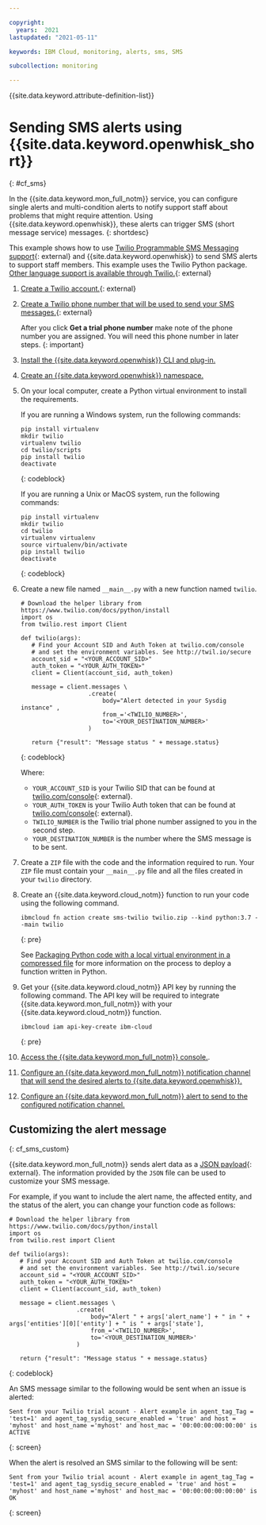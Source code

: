 ```yaml
---

copyright:
  years:  2021
lastupdated: "2021-05-11"

keywords: IBM Cloud, monitoring, alerts, sms, SMS

subcollection: monitoring

---
```


{{site.data.keyword.attribute-definition-list}}

# Sending SMS alerts using {{site.data.keyword.openwhisk_short}}
{: #cf_sms}

In the {{site.data.keyword.mon_full_notm}} service, you can configure single alerts and multi-condition alerts to notify support staff about problems that might require attention. Using {{site.data.keyword.openwhisk}}, these alerts can trigger SMS (short message service) messages. 
{: shortdesc}

This example shows how to use [Twilio Programmable SMS Messaging support](https://www.twilio.com/docs/sms){: external} and {{site.data.keyword.openwhisk}} to send SMS alerts to support staff members.  This example uses the Twilio Python package.  [Other language support is available through Twilio.](https://www.twilio.com/docs/libraries){: external}

1. [Create a Twilio account.](https://www.twilio.com/docs/usage/tutorials/how-to-use-your-free-trial-account){: external}

2. [Create a Twilio phone number that will be used to send your SMS messages.](https://www.twilio.com/docs/usage/tutorials/how-to-use-your-free-trial-account#get-your-first-twilio-phone-number){: external}

   After you click **Get a trial phone number** make note of the phone number you are assigned.  You will need this phone number in later steps.
   {: important}   

3. [Install the {{site.data.keyword.openwhisk}} CLI and plug-in.](https://cloud.ibm.com/docs/openwhisk?topic=openwhisk-cli_install)

4. [Create an {{site.data.keyword.openwhisk}} namespace.](/docs/openwhisk?topic=openwhisk-namespaces#create_iam_namespace)

5. On your local computer, create a Python virtual environment to install the requirements.

    If you are running a Windows system, run the following commands:

    ```
    pip install virtualenv
    mkdir twilio
    virtualenv twilio
    cd twilio/scripts
    pip install twilio
    deactivate
    ```
    {: codeblock}

    If you are running a Unix or MacOS system, run the following commands:

    ```
    pip install virtualenv
    mkdir twilio
    cd twilio
    virtualenv virtualenv
    source virtualenv/bin/activate
    pip install twilio
    deactivate
    ```
    {: codeblock}

6. Create a new file named `__main__.py` with a new function named `twilio`.

   ```
   # Download the helper library from https://www.twilio.com/docs/python/install
   import os
   from twilio.rest import Client

   def twilio(args):
      # Find your Account SID and Auth Token at twilio.com/console
      # and set the environment variables. See http://twil.io/secure
      account_sid = "<YOUR_ACCOUNT_SID>"
      auth_token = "<YOUR_AUTH_TOKEN>"
      client = Client(account_sid, auth_token)

      message = client.messages \
                      .create(
                          body="Alert detected in your Sysdig instance" ,
                          from_='<TWILIO_NUMBER>',
                          to='<YOUR_DESTINATION_NUMBER>'
                      )

      return {"result": "Message status " + message.status}
   ```
   {: codeblock}

   Where:

   * `YOUR_ACCOUNT_SID` is your Twilio SID that can be found at [twilio.com/console](http://www.twilio.com/console){: external}.
   * `YOUR_AUTH_TOKEN`  is your Twilio Auth token that can be found at [twilio.com/console](http://www.twilio.com/console){: external}.
   * `TWILIO_NUMBER` is the Twilio trial phone number assigned to you in the second step.
   * `YOUR_DESTINATION_NUMBER` is the number where the SMS message is to be sent.

7. Create a `ZIP` file with the code and the information required to run.  Your `ZIP` file must contain your `__main__.py` file and all the files created in your `twilio` directory.

8. Create an {{site.data.keyword.cloud_notm}} function to run your code using the following command.

   ```
   ibmcloud fn action create sms-twilio twilio.zip --kind python:3.7 --main twilio
   ```
   {: pre}

   See [Packaging Python code with a local virtual environment in a compressed file](/docs/openwhisk?topic=openwhisk-prep#prep_python_local_virtenv) for more information on the process to deploy a function written in Python.

9. Get your {{site.data.keyword.cloud_notm}} API key by running the following command.  The API key will be required to integrate {{site.data.keyword.mon_full_notm}} with your {{site.data.keyword.cloud_notm}} function.

   ```
   ibmcloud iam api-key-create ibm-cloud
   ```
   {: pre}

10. [Access the {{site.data.keyword.mon_full_notm}} console.](/docs/monitoring?topic=monitoring-launch#launch_step2).


11. [Configure an {{site.data.keyword.mon_full_notm}} notification channel that will send the desired alerts to {{site.data.keyword.openwhisk}}.](/docs/monitoring?topic=monitoring-notifications#notifications_create)  

   
12. [Configure an {{site.data.keyword.mon_full_notm}} alert to send to the configured notification channel.](/docs/monitoring?topic=monitoring-alerts)

## Customizing the alert message
{: cf_sms_custom}

{{site.data.keyword.mon_full_notm}} sends alert data as a [JSON payload](https://docs.sysdig.com/en/configure-a-webhook-channel.html){: external}.  The information provided by the `JSON` file can be used to customize your SMS message.

For example, if you want to include the alert name, the affected entity, and the status of the alert, you can change your function code as follows:

```
# Download the helper library from https://www.twilio.com/docs/python/install
import os
from twilio.rest import Client

def twilio(args):
   # Find your Account SID and Auth Token at twilio.com/console
   # and set the environment variables. See http://twil.io/secure
   account_sid = "<YOUR_ACCOUNT_SID>"
   auth_token = "<YOUR_AUTH_TOKEN>"
   client = Client(account_sid, auth_token)

   message = client.messages \
                   .create(
                       body="Alert " + args['alert_name'] + " in " + args['entities'][0]['entity'] + " is " + args['state'],
                       from_='<TWILIO_NUMBER>',
                       to='<YOUR_DESTINATION_NUMBER>'
                   )

   return {"result": "Message status " + message.status}

```
{: codeblock}

An SMS message similar to the following would be sent when an issue is alerted:

```
Sent from your Twilio trial acount - Alert example in agent_tag_Tag = 'test=1' and agent_tag_sysdig_secure_enabled = 'true' and host = 'myhost' and host_name ='myhost' and host_mac = '00:00:00:00:00:00' is ACTIVE
```
{: screen}

When the alert is resolved an SMS similar to the following will be sent:

```
Sent from your Twilio trial acount - Alert example in agent_tag_Tag = 'test=1' and agent_tag_sysdig_secure_enabled = 'true' and host = 'myhost' and host_name ='myhost' and host_mac = '00:00:00:00:00:00' is OK
```
{: screen}


